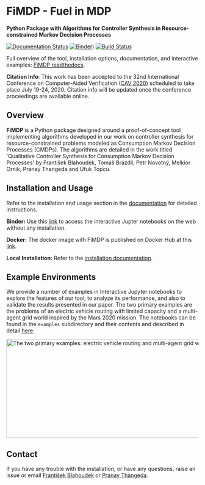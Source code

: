 
# FiMDP - Fuel in MDP
**Python Package with Algorithms for Controller Synthesis in Resource-constrained Markov Decision Processes**

[![Documentation Status](https://readthedocs.org/projects/fimdp/badge/?version=latest)](https://fimdp.readthedocs.io/en/latest/?badge=latest) [![Binder](https://mybinder.org/badge_logo.svg)](https://mybinder.org/v2/gh/xblahoud/FiMDP/master)) [![Build Status](https://travis-ci.org/xblahoud/FiMDP.svg?branch=master)](https://travis-ci.org/xblahoud/FiMDP)


Full overview of the tool, installation options, documentation, and interactive examples:
[FiMDP readthedocs](https://fimdp.readthedocs.io/).

**Citation Info**: This work has been accepted to the 32nd International Conference on Computer-Aided Verification ([CAV 2020](http://i-cav.org/2020/)) scheduled to take place
July 19-24, 2020. Citation info will be updated once the conference proceedings are available online. 


## Overview

**FiMDP** is a Python package designed around a proof-of-concept tool implementing algorithms developed in our work on 
controller synthesis for resource-constrained problems modeled as Consumption Markov Decision Processes (CMDPs). The algorithms
are detailed in the work titled 'Qualitative Controller Synthesis for Consumption Markov Decision Processes' by 
František Blahoudek, Tomáš Brázdil, Petr Novotný, Melkior Ornik, Pranay Thangeda and Ufuk Topcu.

## Installation and Usage
Refer to the installation and usage section in the [documentation](https://fimdp.readthedocs.io/en/latest/install.html) for detailed instructions.

**Binder:**
Use this [link](https://mybinder.org/v2/gh/xblahoud/FiMDP/master) to access the interactive Jupter notebooks on the web without any installation.

**Docker:**
The docker image with FiMDP is published on Docker Hub at this [link](https://hub.docker.com/repository/docker/xblahoud/FiMDP). 

**Local Installation:**
Refer to the [installation documentation](https://fimdp.readthedocs.io/en/latest/install.html).

## Example Environments
We provide a number of examples in Interactive Jupyter notebooks to explore the features of our tool, to 
analyze its performance, and also to validate the results presented in our paper. The two primary examples are 
the problems of an electric vehicle routing with limited capacity and a multi-agent grid world inspired by the 
Mars 2020 mission. The notebooks can be found in the `examples` subdirectory and their contents and described in
detail [here](https://fimdp.readthedocs.io/en/latest/examples.html).

<img src="https://raw.githubusercontent.com/xblahoud/FiMDP/master/docs/source/images/environments.png" alt="The two primary examples: electric vehicle routing and multi-agent grid world." align="center" height="259" width="570" >

## Contact
If you have any trouble with the installation, or have any questions, raise an issue or email [František Blahoudek](fandikb@gmail.com) or [Pranay Thangeda](contact@prny.me).




